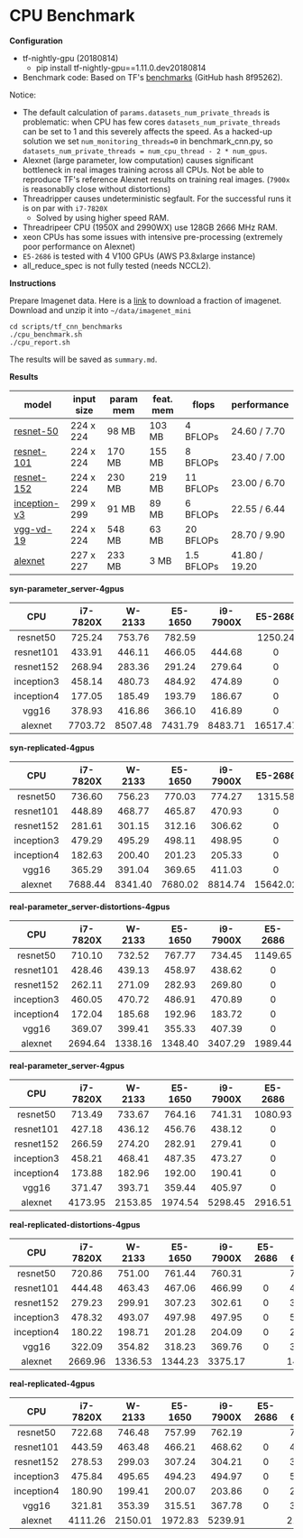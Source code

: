 CPU Benchmark
===

__Configuration__

* tf-nightly-gpu (20180814)
  - pip install tf-nightly-gpu==1.11.0.dev20180814
* Benchmark code: Based on TF's [benchmarks](https://github.com/tensorflow/benchmarks) (GitHub hash 8f95262).

Notice: 

* The default calculation of ```params.datasets_num_private_threads``` is problematic: when CPU has few cores ```datasets_num_private_threads``` can be set to 1 and this severely affects the speed. As a hacked-up solution we set ```num_monitoring_threads=0``` in benchmark_cnn.py, so ```datasets_num_private_threads = num_cpu_thread - 2 * num_gpus```.
* Alexnet (large parameter, low computation) causes significant bottleneck in real images training across all CPUs. Not be able to reproduce TF's reference Alexnet results on training real images. (```7900x``` is reasonablly close without distortions)
* Threadripper causes undeterministic segfault. For the successful runs it is on par with ```i7-7820X```
  * Solved by using higher speed RAM.
* Threadripeer CPU (1950X and 2990WX) use 128GB 2666 MHz RAM. 
* xeon CPUs has some issues with intensive pre-processing (extremely poor performance on Alexnet)
* ```E5-2686``` is tested with 4 V100 GPUs (AWS P3.8xlarge instance)
* all_reduce_spec is not fully tested (needs NCCL2). 

__Instructions__

Prepare Imagenet data. Here is a [link](https://drive.google.com/open?id=1JzF24uUa7D9fFeETrnNYMMMZ-9yNC0I5) to download a fraction of imagenet. Download and unzip it into ```~/data/imagenet_mini```

```
cd scripts/tf_cnn_benchmarks
./cpu_benchmark.sh
./cpu_report.sh
```

The results will be saved as ```summary.md```.

__Results__

| model | input size | param mem | feat. mem | flops | performance |
|-------|------------|--------------|----------------|-------|-------------|
| [resnet-50](reports/resnet-50.md) | 224 x 224 | 98 MB | 103 MB | 4 BFLOPs | 24.60 / 7.70 |
| [resnet-101](reports/resnet-101.md) | 224 x 224 | 170 MB | 155 MB | 8 BFLOPs | 23.40 / 7.00 |
| [resnet-152](reports/resnet-152.md) | 224 x 224 | 230 MB | 219 MB | 11 BFLOPs | 23.00 / 6.70 |
| [inception-v3](reports/inception-v3.md) | 299 x 299 | 91 MB | 89 MB | 6 BFLOPs | 22.55 / 6.44 |
| [vgg-vd-19](reports/vgg-vd-19.md) | 224 x 224 | 548 MB | 63 MB | 20 BFLOPs | 28.70 / 9.90 |
| [alexnet](reports/alexnet.md) | 227 x 227 | 233 MB | 3 MB | 1.5 BFLOPs | 41.80 / 19.20 |


**syn-parameter_server-4gpus**

CPU | i7-7820X | W-2133 | E5-1650 | i9-7900X | E5-2686 | i7-6850K | 1950X | 2990WX |
:------:|:------:|:------:|:------:|:------:|:------:|:------:|:------:|:------:|
resnet50 |725.24 |753.76 |782.59 | |1250.24 |788.46 |710.47 |784.10 |
resnet101 |433.91 |446.11 |466.05 |444.68 |0 |474.53 |438.15 |457.60 |
resnet152 |268.94 |283.36 |291.24 |279.64 |0 |296.52 |274.58 |293.40 |
inception3 |458.14 |480.73 |484.92 |474.89 |0 |491.66 |493.03 |492.48 |
inception4 |177.05 |185.49 |193.79 |186.67 |0 |200.47 |185.11 |201.21 |
vgg16 |378.93 |416.86 |366.10 |416.89 |0 |428.64 |342.17 |372.75 |
alexnet |7703.72 |8507.48 |7431.79 |8483.71 |16517.47 |8566.71 |6655.69 |7488.62 |


**syn-replicated-4gpus**

CPU | i7-7820X | W-2133 | E5-1650 | i9-7900X | E5-2686 | i7-6850K | 1950X | 2990WX |
:------:|:------:|:------:|:------:|:------:|:------:|:------:|:------:|:------:|
resnet50 |736.60 |756.23 |770.03 |774.27 |1315.58 |788.76 |723.88 |772.01 |
resnet101 |448.89 |468.77 |465.87 |470.93 |0 |479.58 |457.67 |470.57 |
resnet152 |281.61 |301.15 |312.16 |306.62 |0 |314.56 |295.46 |314.17 |
inception3 |479.29 |495.29 |498.11 |498.95 |0 |507.20 |478.41 |502.56 |
inception4 |182.63 |200.40 |201.23 |205.33 |0 |209.27 |176.11 |205.91 |
vgg16 |365.29 |391.04 |369.65 |411.03 |0 |426.36 |341.26 |368.50 |
alexnet |7688.44 |8341.40 |7680.02 |8814.74 |15642.02 |8540.55 |6900.85 |7690.17 |


**real-parameter_server-distortions-4gpus**

CPU | i7-7820X | W-2133 | E5-1650 | i9-7900X | E5-2686 | i7-6850K | 1950X | 2990WX |
:------:|:------:|:------:|:------:|:------:|:------:|:------:|:------:|:------:|
resnet50 |710.10 |732.52 |767.77 |734.45 |1149.65 |769.18 |739.77 |712.26 |
resnet101 |428.46 |439.13 |458.97 |438.62 |0 |462.36 |446.51 |437.99 |
resnet152 |262.11 |271.09 |282.93 |269.80 |0 |283.31 |275.66 |284.10 |
inception3 |460.05 |470.72 |486.91 |470.89 |0 |494.61 |474.99 |451.94 |
inception4 |172.04 |185.68 |192.96 |183.72 |0 |191.03 |183.54 |195.24 |
vgg16 |369.07 |399.41 |355.33 |407.39 |0 |416.86 |349.06 |357.39 |
alexnet |2694.64 |1338.16 |1348.40 |3407.29 |1989.44 |1449.87 |5614.05 |4501.66 |


**real-parameter_server-4gpus**

CPU | i7-7820X | W-2133 | E5-1650 | i9-7900X | E5-2686 | i7-6850K | 1950X | 2990WX |
:------:|:------:|:------:|:------:|:------:|:------:|:------:|:------:|:------:|
resnet50 |713.49 |733.67 |764.16 |741.31 |1080.93 |772.52 |738.05 |724.36 |
resnet101 |427.18 |436.12 |456.76 |438.12 |0 |463.13 |446.46 |445.15 |
resnet152 |266.59 |274.20 |282.91 |279.41 |0 |284.07 |276.96 |282.93 |
inception3 |458.21 |468.41 |487.35 |473.27 |0 |494.94 |476.87 |460.85 |
inception4 |173.88 |182.96 |192.00 |190.41 |0 |191.12 |183.87 |196.51 |
vgg16 |371.47 |393.71 |359.44 |405.97 |0 |417.45 |351.29 |359.63 |
alexnet |4173.95 |2153.85 |1974.54 |5298.45 |2916.51 |2110.88 |5642.76 |5090.33 |


**real-replicated-distortions-4gpus**

CPU | i7-7820X | W-2133 | E5-1650 | i9-7900X | E5-2686 | i7-6850K | 1950X | 2990WX |
:------:|:------:|:------:|:------:|:------:|:------:|:------:|:------:|:------:|
resnet50 |720.86 |751.00 |761.44 |760.31 | |774.31 |728.28 |729.53 |
resnet101 |444.48 |463.43 |467.06 |466.99 |0 |475.72 |456.62 |460.22 |
resnet152 |279.23 |299.91 |307.23 |302.61 |0 |311.71 |293.59 |304.59 |
inception3 |478.32 |493.07 |497.98 |497.95 |0 |505.51 |474.58 |486.02 |
inception4 |180.22 |198.71 |201.28 |204.09 |0 |208.63 |174.81 |201.62 |
vgg16 |322.09 |354.82 |318.23 |369.76 |0 |385.04 |282.43 |314.64 |
alexnet |2669.96 |1336.53 |1344.23 |3375.17 | |1453.27 |5489.56 |4471.43 |


**real-replicated-4gpus**

CPU | i7-7820X | W-2133 | E5-1650 | i9-7900X | E5-2686 | i7-6850K | 1950X | 2990WX |
:------:|:------:|:------:|:------:|:------:|:------:|:------:|:------:|:------:|
resnet50 |722.68 |746.48 |757.99 |762.19 | |773.41 |729.39 |744.11 |
resnet101 |443.59 |463.48 |466.21 |468.62 |0 |476.42 |455.54 |455.44 |
resnet152 |278.53 |299.03 |307.24 |304.21 |0 |311.46 |293.81 |303.73 |
inception3 |475.84 |495.65 |494.23 |494.97 |0 |506.27 |475.33 |483.24 |
inception4 |180.90 |199.41 |200.07 |203.86 |0 |207.39 |175.00 |202.73 |
vgg16 |321.81 |353.39 |315.51 |367.78 |0 |385.97 |282.88 |317.07 |
alexnet |4111.26 |2150.01 |1972.83 |5239.91 | |2116.33 |5486.65 |4409.69 |

